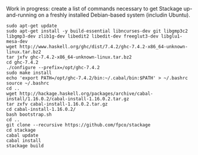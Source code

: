Work in progress: create a list of commands necessary to get Stackage
up-and-running on a freshly installed Debian-based system (includin Ubuntu).

    sudo apt-get update
    sudo apt-get install -y build-essential libncurses-dev git libgmp3c2 libgmp3-dev zlib1g-dev libedit2 libedit-dev freeglut3-dev libglu1-mesa-dev
    wget http://www.haskell.org/ghc/dist/7.4.2/ghc-7.4.2-x86_64-unknown-linux.tar.bz2
    tar jxfv ghc-7.4.2-x86_64-unknown-linux.tar.bz2
    cd ghc-7.4.2
    ./configure --prefix=/opt/ghc-7.4.2
    sudo make install
    echo 'export PATH=/opt/ghc-7.4.2/bin:~/.cabal/bin:$PATH' > ~/.bashrc
    source ~/.bashrc
    cd ..
    wget http://hackage.haskell.org/packages/archive/cabal-install/1.16.0.2/cabal-install-1.16.0.2.tar.gz
    tar zxfv cabal-install-1.16.0.2.tar.gz
    cd cabal-install-1.16.0.2/
    bash bootstrap.sh
    cd ..
    git clone --recursive https://github.com/fpco/stackage
    cd stackage
    cabal update
    cabal install
    stackage build

